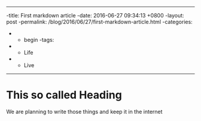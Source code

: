 ----
-title: First markdown article
-date: 2016-06-27 09:34:13 +0800
-layout: post
-permalink: /blog/2016/06/27/first-markdown-article.html
-categories:
-  - begin
-tags:
-  - Life
-  - Live
----

# This so called Heading

We are planning to write those things and keep it in the internet
